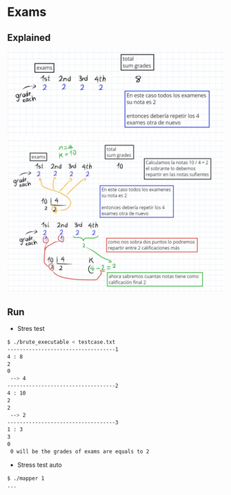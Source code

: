 # Exams

## Explained

![example1](https://github.com/Preparation-kit/codeforces/blob/main/0x2E-exams_194A/Captura1.JPG)
![example1](https://github.com/Preparation-kit/codeforces/blob/main/0x2E-exams_194A/Captura2.JPG)

## Run

* Stres test

```bash
$ ./brute_executable < testcase.txt
-----------------------------------1
4 : 8
2
0
 --> 4
-----------------------------------2
4 : 10
2
2
 --> 2
-----------------------------------3
1 : 3
3
0
 0 will be the grades of exams are equals to 2
```


* Stress test auto

```bash
$ ./mapper 1
...
```
